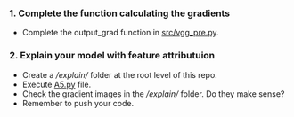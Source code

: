 
### 1. Complete the function calculating the gradients
- Complete the output_grad function in [src/vgg_pre.py](src/vgg_pre.py#L140).

### 2. Explain your model with feature attributuion
- Create a _/explain/_ folder at the root level of this repo.
- Execute [A5.py](src/A5.py) file.
- Check the gradient images in the _/explain/_ folder. Do they make sense?
- Remember to push your code.
